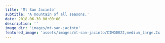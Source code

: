 ```yaml
---
title: 'Mt San Jacinto'
subtitle: 'A mountain of all seasons.'
date: 2018-06-30 00:00:00
description: ''
image_dir: 'images/mt-san-jacinto'
featured_image: 'assets/images/mt-san-jacinto/CIMG0022,medium_large.2x.1440549503.jpg'
---
```

